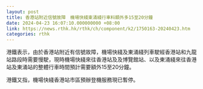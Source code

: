 ```yaml
---
layout: post
title: 香港站附近信號故障　機場快綫東涌綫行車料額外多15至20分鐘
date: 2024-04-23 16:07:10.000000000 +08:00
link: https://news.rthk.hk/rthk/ch/component/k2/1750163-20240423.htm
categories: rthk
---
```


港鐵表示，由於香港站附近有信號故障，機場快綫及東涌綫列車駛經香港站和九龍站路段時需要慢駛，現時機場快綫來往香港站及及博覽館站、以及東涌綫來往香港站及東涌站的整體行車時間預計需要額外15至20分鐘。

港鐵又指，機場快綫香港站市區預辦登機服務現已暫停。
